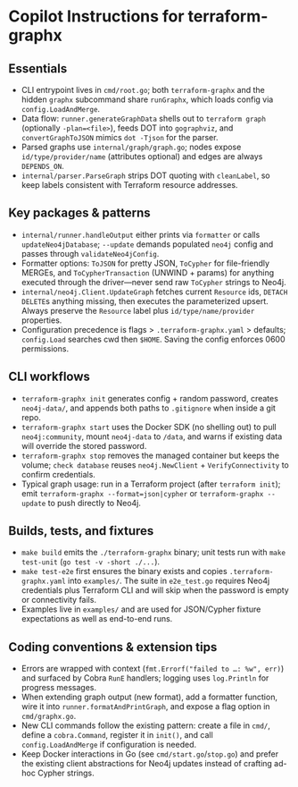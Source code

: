 # Copilot Instructions for terraform-graphx

## Essentials
- CLI entrypoint lives in `cmd/root.go`; both `terraform-graphx` and the hidden `graphx` subcommand share `runGraphx`, which loads config via `config.LoadAndMerge`.
- Data flow: `runner.generateGraphData` shells out to `terraform graph` (optionally `-plan=<file>`), feeds DOT into `gographviz`, and `convertGraphToJSON` mimics `dot -Tjson` for the parser.
- Parsed graphs use `internal/graph/graph.go`; nodes expose `id/type/provider/name` (attributes optional) and edges are always `DEPENDS_ON`.
- `internal/parser.ParseGraph` strips DOT quoting with `cleanLabel`, so keep labels consistent with Terraform resource addresses.

## Key packages & patterns
- `internal/runner.handleOutput` either prints via `formatter` or calls `updateNeo4jDatabase`; `--update` demands populated `neo4j` config and passes through `validateNeo4jConfig`.
- Formatter options: `ToJSON` for pretty JSON, `ToCypher` for file-friendly MERGEs, and `ToCypherTransaction` (UNWIND + params) for anything executed through the driver—never send raw `ToCypher` strings to Neo4j.
- `internal/neo4j.Client.UpdateGraph` fetches current `Resource` ids, `DETACH DELETE`s anything missing, then executes the parameterized upsert. Always preserve the `Resource` label plus `id/type/name/provider` properties.
- Configuration precedence is flags > `.terraform-graphx.yaml` > defaults; `config.Load` searches cwd then `$HOME`. Saving the config enforces 0600 permissions.

## CLI workflows
- `terraform-graphx init` generates config + random password, creates `neo4j-data/`, and appends both paths to `.gitignore` when inside a git repo.
- `terraform-graphx start` uses the Docker SDK (no shelling out) to pull `neo4j:community`, mount `neo4j-data` to `/data`, and warns if existing data will override the stored password.
- `terraform-graphx stop` removes the managed container but keeps the volume; `check database` reuses `neo4j.NewClient` + `VerifyConnectivity` to confirm credentials.
- Typical graph usage: run in a Terraform project (after `terraform init`); emit `terraform-graphx --format=json|cypher` or `terraform-graphx --update` to push directly to Neo4j.

## Builds, tests, and fixtures
- `make build` emits the `./terraform-graphx` binary; unit tests run with `make test-unit` (`go test -v -short ./...`).
- `make test-e2e` first ensures the binary exists and copies `.terraform-graphx.yaml` into `examples/`. The suite in `e2e_test.go` requires Neo4j credentials plus Terraform CLI and will skip when the password is empty or connectivity fails.
- Examples live in `examples/` and are used for JSON/Cypher fixture expectations as well as end-to-end runs.

## Coding conventions & extension tips
- Errors are wrapped with context (`fmt.Errorf("failed to …: %w", err)`) and surfaced by Cobra `RunE` handlers; logging uses `log.Println` for progress messages.
- When extending graph output (new format), add a formatter function, wire it into `runner.formatAndPrintGraph`, and expose a flag option in `cmd/graphx.go`.
- New CLI commands follow the existing pattern: create a file in `cmd/`, define a `cobra.Command`, register it in `init()`, and call `config.LoadAndMerge` if configuration is needed.
- Keep Docker interactions in Go (see `cmd/start.go`/`stop.go`) and prefer the existing client abstractions for Neo4j updates instead of crafting ad-hoc Cypher strings.
